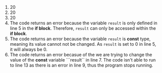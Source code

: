 1. 20
2. 20
3. 20
4. The code returns an error because the variable ```result``` is only defined in line 5 in the **if block**. Therefore, ```result``` can only be accessed within the **if block**. 
5. The code returns an error because the variable ```result``` is **const** type, meaning its value cannot not be changed. As ```result``` is set to 0 in line 5, it will always be 0.
6. The code returns an error becasue of the we are trying to change the value of the **const** variable ```result`` in line 7. The code isn't able to run to line 13 as there is an error in line 9, thus the program stops running.